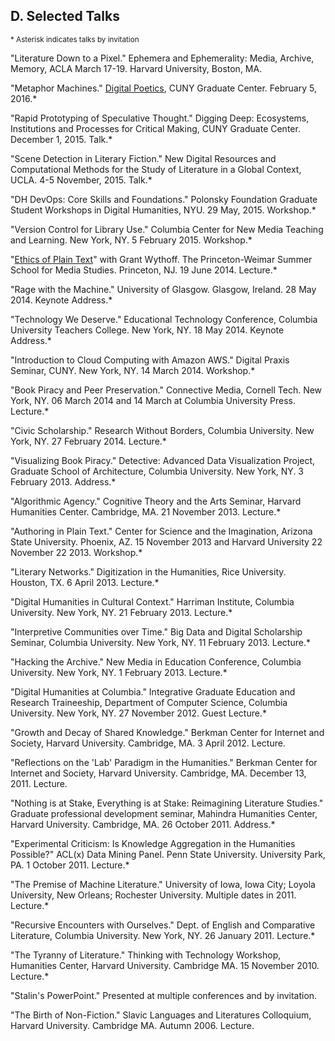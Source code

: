 ## D. Selected Talks

<sup>\* Asterisk indicates talks by invitation</sup>

"Literature Down to a Pixel." Ephemera and Ephemerality: Media, Archive,
Memory, ACLA March 17-19. Harvard University, Boston, MA.  

"Metaphor Machines." [Digital
Poetics](http://web.archive.org/web/20160205183731/http://www.gc.cuny.edu/Page-Elements/Academics-Research-Centers-Initiatives/Doctoral-Programs/English/Friday-Forum/Detail?id=34205),
CUNY Graduate Center. February 5, 2016.\*  

"Rapid Prototyping of Speculative Thought." Digging Deep: Ecosystems, Institutions
and Processes for Critical Making, CUNY Graduate Center. December 1, 2015.
Talk.\*  

"Scene Detection in Literary Fiction." New Digital Resources and Computational
Methods for the Study of Literature in a Global Context, UCLA. 4-5 November,
2015. Talk.\*  

"DH DevOps: Core Skills and Foundations." Polonsky Foundation Graduate Student
Workshops in Digital Humanities, NYU. 29 May, 2015. Workshop.\*  

"Version Control for Library Use." Columbia Center for New Media Teaching and
Learning. New York, NY. 5 February 2015. Workshop.\*  

"[Ethics of Plain
Text](http://dhcolumbia.github.io/pandoc-workflow/talks/plain-text/slides/presi.slides.html)"
with Grant Wythoff. The Princeton-Weimar Summer School for Media Studies.
Princeton, NJ. 19 June 2014. Lecture.\*  

"Rage with the Machine." University of Glasgow. Glasgow, Ireland. 28 May 2014.
Keynote Address.\*  

"Technology We Deserve." Educational Technology Conference, Columbia University
Teachers College. New York, NY. 18 May 2014. Keynote Address.\*  

"Introduction to Cloud Computing with Amazon AWS." Digital Praxis Seminar,
CUNY. New York, NY. 14 March 2014. Workshop.\*  

"Book Piracy and Peer Preservation." Connective Media, Cornell Tech. New York,
NY. 06 March 2014 and 14 March at Columbia University Press. Lecture.\*   

"Civic Scholarship." Research Without Borders, Columbia University. New York,
NY. 27 February 2014. Lecture.\*  

"Visualizing Book Piracy." Detective: Advanced Data Visualization Project,
Graduate School of Architecture, Columbia University. New York, NY. 3 February
2013. Address.\*  

"Algorithmic Agency." Cognitive Theory and the Arts Seminar, Harvard
Humanities Center. Cambridge, MA. 21 November 2013. Lecture.\*  

"Authoring in Plain Text." Center for Science and the Imagination, Arizona
State University. Phoenix, AZ. 15 November 2013 and Harvard University 22
November 22 2013. Workshop.\*  

"Literary Networks." Digitization in the Humanities, Rice University. Houston,
TX. 6 April 2013. Lecture.\*  

"Digital Humanities in Cultural Context." Harriman Institute, Columbia
University. New York, NY. 21 February 2013. Lecture.\*  

"Interpretive Communities over Time." Big Data and Digital Scholarship
Seminar, Columbia University. New York, NY. 11 February 2013. Lecture.\*  

"Hacking the Archive." New Media in Education Conference, Columbia University.
New York, NY. 1 February 2013. Lecture.\*  

"Digital Humanities at Columbia." Integrative Graduate Education and Research
Traineeship, Department of Computer Science, Columbia University. New York,
NY. 27 November 2012. Guest Lecture.\*  

"Growth and Decay of Shared Knowledge." Berkman Center for Internet and
Society, Harvard University. Cambridge, MA. 3 April 2012. Lecture.  

"Reflections on the 'Lab' Paradigm in the Humanities." Berkman Center for
Internet and Society, Harvard University. Cambridge, MA. December 13, 2011.
Lecture.  

"Nothing is at Stake, Everything is at Stake: Reimagining Literature Studies."
Graduate professional development seminar, Mahindra Humanities Center, Harvard
University. Cambridge, MA. 26 October 2011. Address.\*  

"Experimental Criticism: Is Knowledge Aggregation in the Humanities Possible?"
ACL(x) Data Mining Panel. Penn State University. University Park, PA. 1
October 2011. Lecture.\*  

"The Premise of Machine Literature." University of Iowa, Iowa City; Loyola
University, New Orleans; Rochester University. Multiple dates in 2011.
Lecture.\*  

"Recursive Encounters with Ourselves." Dept. of English and Comparative
Literature, Columbia University. New York, NY. 26 January 2011. Lecture.\*  

"The Tyranny of Literature." Thinking with Technology Workshop, Humanities
Center, Harvard University. Cambridge MA. 15 November 2010. Lecture.\*  

"Stalin's PowerPoint." Presented at multiple conferences and by invitation.  

"The Birth of Non-Fiction." Slavic Languages and Literatures Colloquium,
Harvard University. Cambridge MA. Autumn 2006. Lecture.

